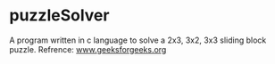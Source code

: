# puzzleSolver
A program written in c language to solve a 2x3, 3x2, 3x3 sliding block puzzle. 
Refrence: www.geeksforgeeks.org
